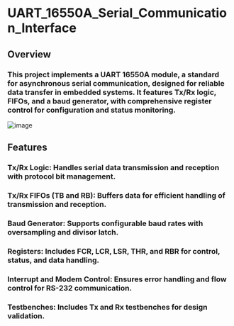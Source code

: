 # UART_16550A_Serial_Communication_Interface
## Overview

### This project implements a UART 16550A module, a standard for asynchronous serial communication, designed for reliable data transfer in embedded systems. It features Tx/Rx logic, FIFOs, and a baud generator, with comprehensive register control for configuration and status monitoring.

![image](https://github.com/user-attachments/assets/0037ef9c-b37a-447a-9c91-3a671053b1d8)


## Features





### Tx/Rx Logic: Handles serial data transmission and reception with protocol bit management.



### Tx/Rx FIFOs (TB and RB): Buffers data for efficient handling of transmission and reception.



### Baud Generator: Supports configurable baud rates with oversampling and divisor latch.



### Registers: Includes FCR, LCR, LSR, THR, and RBR for control, status, and data handling.



### Interrupt and Modem Control: Ensures error handling and flow control for RS-232 communication.



### Testbenches: Includes Tx and Rx testbenches for design validation.
